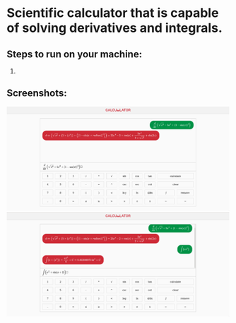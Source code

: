 # Scientific calculator that is capable of solving derivatives and integrals.

## Steps to run on your machine:
1)

## Screenshots:

![](1.png)
![](2.png)
